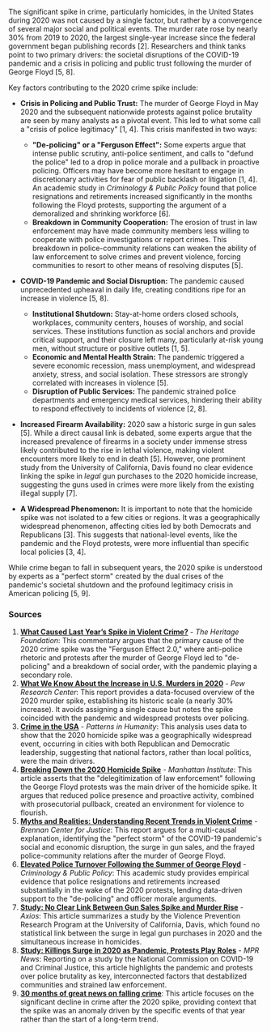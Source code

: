 The significant spike in crime, particularly homicides, in the United States during 2020 was not caused by a single factor, but rather by a convergence of several major social and political events. The murder rate rose by nearly 30% from 2019 to 2020, the largest single-year increase since the federal government began publishing records [2]. Researchers and think tanks point to two primary drivers: the societal disruptions of the COVID-19 pandemic and a crisis in policing and public trust following the murder of George Floyd [5, 8].

Key factors contributing to the 2020 crime spike include:

*   **Crisis in Policing and Public Trust:** The murder of George Floyd in May 2020 and the subsequent nationwide protests against police brutality are seen by many analysts as a pivotal event. This led to what some call a "crisis of police legitimacy" [1, 4]. This crisis manifested in two ways:
    *   **"De-policing" or a "Ferguson Effect":** Some experts argue that intense public scrutiny, anti-police sentiment, and calls to "defund the police" led to a drop in police morale and a pullback in proactive policing. Officers may have become more hesitant to engage in discretionary activities for fear of public backlash or litigation [1, 4]. An academic study in *Criminology & Public Policy* found that police resignations and retirements increased significantly in the months following the Floyd protests, supporting the argument of a demoralized and shrinking workforce [6].
    *   **Breakdown in Community Cooperation:** The erosion of trust in law enforcement may have made community members less willing to cooperate with police investigations or report crimes. This breakdown in police-community relations can weaken the ability of law enforcement to solve crimes and prevent violence, forcing communities to resort to other means of resolving disputes [5].

*   **COVID-19 Pandemic and Social Disruption:** The pandemic caused unprecedented upheaval in daily life, creating conditions ripe for an increase in violence [5, 8].
    *   **Institutional Shutdown:** Stay-at-home orders closed schools, workplaces, community centers, houses of worship, and social services. These institutions function as social anchors and provide critical support, and their closure left many, particularly at-risk young men, without structure or positive outlets [1, 5].
    *   **Economic and Mental Health Strain:** The pandemic triggered a severe economic recession, mass unemployment, and widespread anxiety, stress, and social isolation. These stressors are strongly correlated with increases in violence [5].
    *   **Disruption of Public Services:** The pandemic strained police departments and emergency medical services, hindering their ability to respond effectively to incidents of violence [2, 8].

*   **Increased Firearm Availability:** 2020 saw a historic surge in gun sales [5]. While a direct causal link is debated, some experts argue that the increased prevalence of firearms in a society under immense stress likely contributed to the rise in lethal violence, making violent encounters more likely to end in death [5]. However, one prominent study from the University of California, Davis found no clear evidence linking the spike in *legal* gun purchases to the 2020 homicide increase, suggesting the guns used in crimes were more likely from the existing illegal supply [7].

*   **A Widespread Phenomenon:** It is important to note that the homicide spike was not isolated to a few cities or regions. It was a geographically widespread phenomenon, affecting cities led by both Democrats and Republicans [3]. This suggests that national-level events, like the pandemic and the Floyd protests, were more influential than specific local policies [3, 4].

While crime began to fall in subsequent years, the 2020 spike is understood by experts as a "perfect storm" created by the dual crises of the pandemic's societal shutdown and the profound legitimacy crisis in American policing [5, 9].

### Sources

1.  **[What Caused Last Year’s Spike in Violent Crime?](https://www.heritage.org/crime-and-justice/commentary/what-caused-last-years-spike-violent-crime)** - *The Heritage Foundation*: This commentary argues that the primary cause of the 2020 crime spike was the "Ferguson Effect 2.0," where anti-police rhetoric and protests after the murder of George Floyd led to "de-policing" and a breakdown of social order, with the pandemic playing a secondary role.
2.  **[What We Know About the Increase in U.S. Murders in 2020](https://www.pewresearch.org/short-reads/2021/10/27/what-we-know-about-the-increase-in-u-s-murders-in-2020/)** - *Pew Research Center*: This report provides a data-focused overview of the 2020 murder spike, establishing its historic scale (a nearly 30% increase). It avoids assigning a single cause but notes the spike coincided with the pandemic and widespread protests over policing.
3.  **[Crime in the USA](https://inquisitivebird.xyz/p/crime-in-the-usa)** - *Patterns in Humanity*: This analysis uses data to show that the 2020 homicide spike was a geographically widespread event, occurring in cities with both Republican and Democratic leadership, suggesting that national factors, rather than local politics, were the main drivers.
4.  **[Breaking Down the 2020 Homicide Spike](https://manhattan.institute/article/breaking-down-the-2020-homicide-spike)** - *Manhattan Institute*: This article asserts that the "delegitimization of law enforcement" following the George Floyd protests was the main driver of the homicide spike. It argues that reduced police presence and proactive activity, combined with prosecutorial pullback, created an environment for violence to flourish.
5.  **[Myths and Realities: Understanding Recent Trends in Violent Crime](https://www.brennancenter.org/our-work/research-reports/myths-and-realities-understanding-recent-trends-violent-crime)** - *Brennan Center for Justice*: This report argues for a multi-causal explanation, identifying the "perfect storm" of the COVID-19 pandemic's social and economic disruption, the surge in gun sales, and the frayed police-community relations after the murder of George Floyd.
6.  **[Elevated Police Turnover Following the Summer of George Floyd](https://jnix.netlify.app/publication/42-cpp-turnover/)** - *Criminology & Public Policy*: This academic study provides empirical evidence that police resignations and retirements increased substantially in the wake of the 2020 protests, lending data-driven support to the "de-policing" and officer morale arguments.
7.  **[Study: No Clear Link Between Gun Sales Spike and Murder Rise](https://www.axios.com/2021/07/12/gun-violence-rise-gun-purchases)** - *Axios*: This article summarizes a study by the Violence Prevention Research Program at the University of California, Davis, which found no statistical link between the surge in legal gun purchases in 2020 and the simultaneous increase in homicides.
8.  **[Study: Killings Surge in 2020 as Pandemic, Protests Play Roles](https://www.mprnews.org/story/2021/02/01/study-killings-surge-in-2020-as-pandemic-protests-play-roles)** - *MPR News*: Reporting on a study by the National Commission on COVID-19 and Criminal Justice, this article highlights the pandemic and protests over police brutality as key, interconnected factors that destabilized communities and strained law enforcement.
9.  **[30 months of great news on falling crime](https://www.slowboring.com/p/30-months-of-great-news-on-falling)**: This article focuses on the significant decline in crime after the 2020 spike, providing context that the spike was an anomaly driven by the specific events of that year rather than the start of a long-term trend.